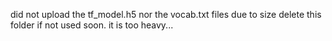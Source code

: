 did not upload the tf_model.h5 nor the vocab.txt files due to size
delete this folder if not used soon.  it is too heavy...
